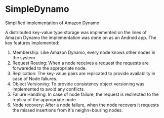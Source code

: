 SimpleDynamo
============

Simplified implementation of Amazon Dynamo

A distributed key-value type storage was implemented on the lines of Amazon Dynamo the implementation was done on as an Android app.
The key features implemented:
1) Membership: Like Amazon Dynamo, every node knows other nodes in the system
2) Request Routing: When a node receives a request the requests are forwareded to the appropriate node.
3) Replication: The key-value pairs are replicated to provide availablity in case of Node faliures.
4) Object Versioning: To provide consistency object versioning was implemented to avoid any conflicts.
5) Faliure Handling: In case of node failure, the request is redirected to the replica of the appropriate node. 
6) Node recovery: After a node failure, when the node recovers it requests the missed insertions from it's neighn=bouring nodes. 
